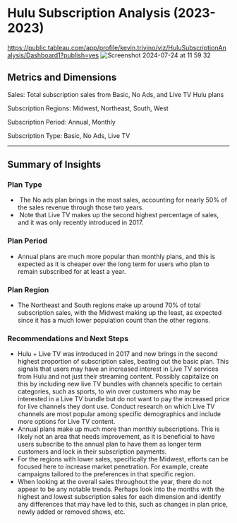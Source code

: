 # Hulu Subscription Analysis (2023-2023)

https://public.tableau.com/app/profile/kevin.trivino/viz/HuluSubscriptionAnalysis/Dashboard1?publish=yes
![Screenshot 2024-07-24 at 11 59 32](https://github.com/user-attachments/assets/7752e1e9-031d-4878-beb9-cbfc832a59d3)

## Metrics and Dimensions
Sales: Total subscription sales from Basic, No Ads, and Live TV Hulu plans

Subscription Regions: Midwest, Northeast, South, West

Subscription Period: Annual, Monthly

Subscription Type: Basic, No Ads, Live TV


---

## Summary of Insights

### Plan Type
-  The No ads plan brings in the most sales, accounting for nearly 50% of the sales revenue through those two years.
-  Note that Live TV makes up the second highest percentage of sales, and it was only recently introduced in 2017.

### Plan Period
- Annual plans are much more popular than monthly plans, and this is expected as it is cheaper over the long term for users who plan to remain subscribed for at least a year.

### Plan Region
- The Northeast and South regions make up around 70% of total subscription sales, with the Midwest making up the least, as expected since it has a much lower population count than the other regions. 

### Recommendations and Next Steps
- Hulu + Live TV was introduced in 2017 and now brings in the second highest proportion of subscription sales, beating out the basic plan. This signals that users may have an increased interest in Live TV services from Hulu and not just their streaming content. Possibly capitalize on this by including new live TV bundles with channels specific to certain categories, such as sports, to win over customers who may be interested in a Live TV bundle but do not want to pay the increased price for live channels they dont use. Conduct research on which Live TV channels are most popular among specific demographics and include more options for Live TV content. 
- Annual plans make up much more than monthly subscriptions. This is likely not an area that needs improvement, as it is beneficial to have users subscribe to the annual plan to have them as longer term customers and lock in their subscription payments.
- For the regions with lower sales, specifically the Midwest, efforts can be focused here to increase market penetration. For example, create campaigns tailored to the preferences in that specific region.
- When looking at the overall sales throughout the year, there do not appear to be any notable trends. Perhaps look into the months with the highest and lowest subscription sales for each dimension and identify any differences that may have led to this, such as changes in plan price, newly added or removed shows, etc.

